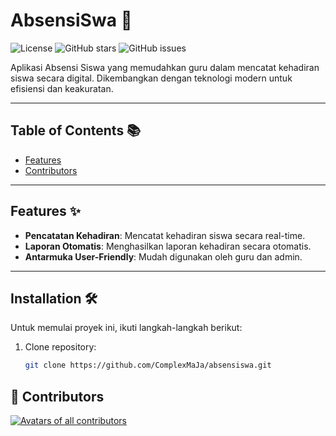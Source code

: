 # AbsensiSwa 🚀

![License](https://img.shields.io/badge/license-MIT-blue.svg) <!-- Replace with your license -->
![GitHub stars](https://img.shields.io/github/stars/ComplexMaJa/absensiswa?style=social)
![GitHub issues](https://img.shields.io/github/issues/ComplexMaJa/absensiswa)

Aplikasi Absensi Siswa yang memudahkan guru dalam mencatat kehadiran siswa secara digital. Dikembangkan dengan teknologi modern untuk efisiensi dan keakuratan.

---

## Table of Contents 📚
- [Features](#features-)
- [Contributors](#contributors-)
---

## Features ✨
- **Pencatatan Kehadiran**: Mencatat kehadiran siswa secara real-time.
- **Laporan Otomatis**: Menghasilkan laporan kehadiran secara otomatis.
- **Antarmuka User-Friendly**: Mudah digunakan oleh guru dan admin.

---

## Installation 🛠️

Untuk memulai proyek ini, ikuti langkah-langkah berikut:

1. Clone repository:
   ```bash
   git clone https://github.com/ComplexMaJa/absensiswa.git

## 💙 Contributors
<a href="https://github.com/ComplexMaJa/absensiswa/graphs/contributors" target="_blank"> <img src="https://contrib.rocks/image?repo=ComplexMaJa/absensiswa&columns=18" alt="Avatars of all contributors"> </a>
